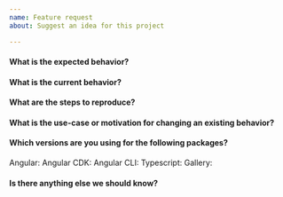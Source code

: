 ```yaml
---
name: Feature request
about: Suggest an idea for this project

---
```


<!-- 
1. Please make sure that you have searched in the older issues before submitting a new one!
2. Please fill out all the required information!
 -->


#### What is the expected behavior?


#### What is the current behavior?


#### What are the steps to reproduce?

<!-- 
Providing a StackBlitz reproduction is the *best* way to share your issue. <br/>
StackBlitz starter: https://stackblitz.com/edit/ngx-gallery<br/>
-->


#### What is the use-case or motivation for changing an existing behavior?



#### Which versions are you using for the following packages?

Angular:
Angular CDK:
Angular CLI:
Typescript:
Gallery: 


#### Is there anything else we should know?
